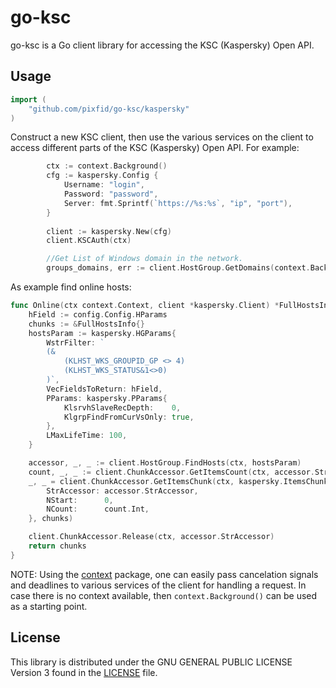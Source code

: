 # go-ksc #
go-ksc is a Go client library for accessing the KSC (Kaspersky) Open API.

## Usage ##

```go
import (
    "github.com/pixfid/go-ksc/kaspersky"
)

```

Construct a new KSC client, then use the various services on the client to
access different parts of the KSC (Kaspersky) Open API. For example:

```go
        ctx := context.Background()
    	cfg := kaspersky.Config {
    		Username: "login",
    		Password: "password",
    		Server: fmt.Sprintf(`https://%s:%s`, "ip", "port"),
    	}
    
    	client := kaspersky.New(cfg)
    	client.KSCAuth(ctx)

        //Get List of Windows domain in the network.
        groups_domains, err := client.HostGroup.GetDomains(context.Background())
```

As example find online hosts:
```go
func Online(ctx context.Context, client *kaspersky.Client) *FullHostsInfo {
	hField := config.Config.HParams
	chunks := &FullHostsInfo{}
	hostsParam := kaspersky.HGParams{
		WstrFilter: `
		(&
			(KLHST_WKS_GROUPID_GP <> 4)
			(KLHST_WKS_STATUS&1<>0)
		)`,
		VecFieldsToReturn: hField,
		PParams: kaspersky.PParams{
			KlsrvhSlaveRecDepth:    0,
			KlgrpFindFromCurVsOnly: true,
		},
		LMaxLifeTime: 100,
	}

	accessor, _, _ := client.HostGroup.FindHosts(ctx, hostsParam)
	count, _, _ := client.ChunkAccessor.GetItemsCount(ctx, accessor.StrAccessor)
	_, _ = client.ChunkAccessor.GetItemsChunk(ctx, kaspersky.ItemsChunkParams{
		StrAccessor: accessor.StrAccessor,
		NStart:      0,
		NCount:      count.Int,
	}, chunks)

	client.ChunkAccessor.Release(ctx, accessor.StrAccessor)
	return chunks
}
```


NOTE: Using the [context](https://godoc.org/context) package, one can easily
pass cancelation signals and deadlines to various services of the client for
handling a request. In case there is no context available, then `context.Background()`
can be used as a starting point.


## License ##

This library is distributed under the  GNU GENERAL PUBLIC LICENSE Version 3 found in the [LICENSE](./LICENSE)
file.